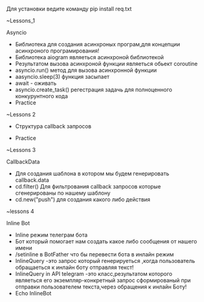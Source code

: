 Для установки ведите команду pip install req.txt

~Lessons_1

Asyncio

- Библиотека для создания асинхроных програм,для концепции асинхроного програмирования!
- Библиотека aiogram  являеться асинхроной библиотекой
- Результатом вызова асинхроной функции являеться обьект coroutine
- asyncio.run() метод для вызова асинхронной функции
- aasyncio.sleep(3) функция засыпает
- await - оживать
- asyncio.create_task() регестрация  задачь для полноценного конкурунтного кода
- Practice


~Lessons  2

- Структура callback запросов

- Practice

~Lessons 3

CallbackData

- Для создания шаблона в котором мы будем генерировать callback.data
- cd.filter() Для фильтрования callback запросов которые сгенерированы по нашему шаблону
- cd.new("push") для создания какого либо действия

~lessons 4 

Inline Bot

- Inline режим телеграм бота
- Бот который помогает нам создать какое либо сообщения от нашего имени
- /setinline в BotFather что бы перевести бота в  инлайн режим
- InlineQuery -это запрос который генерируеться ,когда пользователь обращаеться к инлайн боту отправляя текст!
- InlineQuery in API telegram -это класс,результатом которого являеться его экземпляр-конкретный запрос сформированый
  при отправки пользователем текста,через обращения к инлайн Боту!
- Echo InlineBot